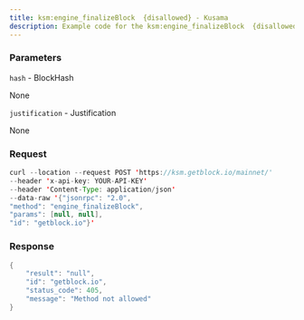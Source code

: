 ```yaml
---
title: ksm:engine_finalizeBlock  {disallowed} - Kusama
description: Example code for the ksm:engine_finalizeBlock  {disallowed} json-rpc method. Сomplete guide on how to use ksm:engine_finalizeBlock  {disallowed} json-rpc in GetBlock.io Web3 documentation.
---
```


### Parameters


`hash` - BlockHash

None

`justification` - Justification

None

### Request

``` java
curl --location --request POST 'https://ksm.getblock.io/mainnet/' 
--header 'x-api-key: YOUR-API-KEY' 
--header 'Content-Type: application/json' 
--data-raw '{"jsonrpc": "2.0",
"method": "engine_finalizeBlock",
"params": [null, null],
"id": "getblock.io"}'
```

###  Response

``` java
{
    "result": "null",
    "id": "getblock.io",
    "status_code": 405,
    "message": "Method not allowed"
}
```

